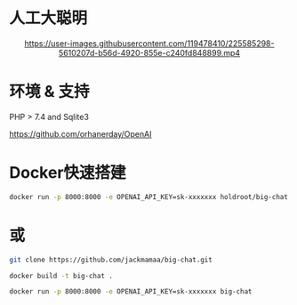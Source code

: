 # 人工大聪明

<div align="center">

https://user-images.githubusercontent.com/119478410/225585298-5610207d-b56d-4920-855e-c240fd848899.mp4

</div>

# 环境 & 支持



PHP > 7.4 and Sqlite3

https://github.com/orhanerday/OpenAI

# Docker快速搭建
```sh
docker run -p 8000:8000 -e OPENAI_API_KEY=sk-xxxxxxx holdroot/big-chat:latest
```
# 或
```sh
git clone https://github.com/jackmamaa/big-chat.git
```
```sh
docker build -t big-chat .
```
```sh
docker run -p 8000:8000 -e OPENAI_API_KEY=sk-xxxxxxx big-chat
```
